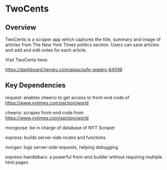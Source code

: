 # TwoCents

## Overview

TwoCents is a scraper app which captures the title, summary and image of articles from The New York Times politics section. Users can save articles and add and edit notes for each article.

Visit TwoCents here:

https://dashboard.heroku.com/apps/safe-waters-64599

## Key Dependencies

request: enables cheerio to get access to front-end code of https://www.nytimes.com/section/world

cheerio: scrapes front-end code from https://www.nytimes.com/section/world

mongoose: be in charge of database of NYT Scraper

express: builds server-side routes and functions

morgan: logs server-side requests, helping debugging

express-handlebars: a powerful front-end builder without requiring multiple html pages
